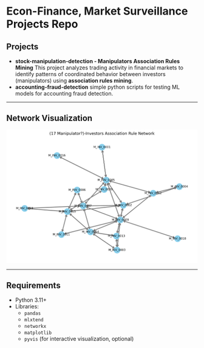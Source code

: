 # Econ-Finance, Market Surveillance Projects Repo

## Projects

- **stock-manipulation-detection - Manipulators Association Rules Mining** This project analyzes trading activity in financial markets to identify patterns of coordinated behavior between investors (manipulators) using **association rules mining**.
- **accounting-fraud-detection** simple python scripts for testing ML models for accounting fraud detection.

---

## Network Visualization

![Investor Association Network](investor_network.png)

---

## Requirements

- Python 3.11+
- Libraries:
  - `pandas`
  - `mlxtend`
  - `networkx`
  - `matplotlib`
  - `pyvis` (for interactive visualization, optional)

